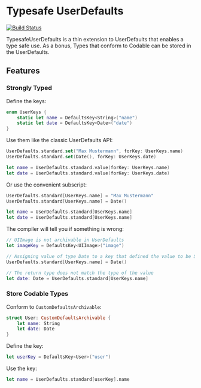 # Typesafe UserDefaults

[![Build Status](https://travis-ci.org/kernandreas/TypesafeUserDefaults.svg?branch=master)](https://travis-ci.org/kernandreas/TypesafeUserDefaults)

TypesafeUserDefaults is a thin extension to UserDefaults that enables a type safe use. As a bonus, Types that conform to Codable can be stored in the UserDefaults.

## Features

### Strongly Typed

Define the keys:
``` Swift
enum UserKeys {
    static let name = DefaultsKey<String>("name")
    static let date = DefaultsKey<Date>("date")
}
```

Use them like the classic UserDefaults API:
``` Swift
UserDefaults.standard.set("Max Mustermann", forKey: UserKeys.name)
UserDefaults.standard.set(Date(), forKey: UserKeys.date)

let name = UserDefaults.standard.value(forKey: UserKeys.name)
let date = UserDefaults.standard.value(forKey: UserKeys.date)
```

Or use the convenient subscript:
``` Swift
UserDefaults.standard[UserKeys.name] = "Max Mustermann"
UserDefaults.standard[UserKeys.name] = Date()

let name = UserDefaults.standard[UserKeys.name]
let date = UserDefaults.standard[UserKeys.name]
```

The compiler will tell you if something is wrong:
``` Swift
// UIImage is not archivable in UserDefaults
let imageKey = DefaultsKey<UIImage>("image")

// Assigning value of type Date to a key that defined the value to be String
UserDefaults.standard[UserKeys.name] = Date()

// The return type does not match the type of the value
let date: Date = UserDefaults.standard[UserKeys.name]
```

### Store Codable Types

Conform to `CustomDefaultsArchivable`:
``` Swift
struct User: CustomDefaultsArchivable {
    let name: String
    let date: Date
}
```

Define the key:
``` Swift
let userKey = DefaultsKey<User>("user")
```

Use the key:
``` Swift
let name = UserDefaults.standard[userKey].name
```